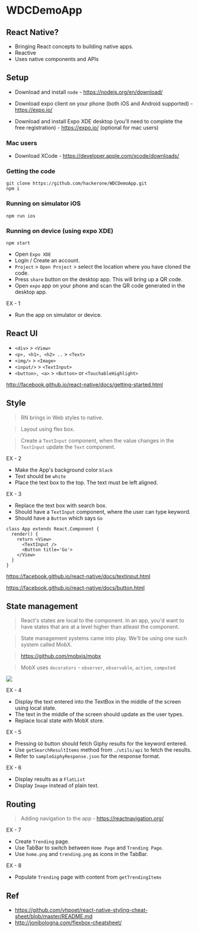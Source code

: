 # WDCDemoApp

## React Native?

- Bringing React concepts to building native apps.
- Reactive
- Uses native components and APIs

## Setup
- Download and install `node` - https://nodejs.org/en/download/

- Download expo client on your phone (both iOS and Android supported) - https://expo.io/

- Download and install Expo XDE desktop (you'll need to complete the free registration) - https://expo.io/ (optional for mac users)

### Mac users
- Download XCode - https://developer.apple.com/xcode/downloads/

### Getting the code
```
git clone https://github.com/hackerone/WDCDemoApp.git
npm i
```

### Running on simulator iOS
```
npm run ios
```

### Running on device (using expo XDE)
```
npm start
```

- Open `Expo XDE`
- Login / Create an account.
- `Project` > `Open Project` > select the location where you have cloned the code.
- Press `share` button on the desktop app. This will bring up a QR code.
- Open `expo` app on your phone and scan the QR code generated in the desktop app.

EX - 1
- Run the app on simulator or device.


## React UI

- `<div>` > `<View>`
- `<p>, <h1>, <h2> ..` > `<Text>`
- `<img/>` > `<Image>`
- `<input/>` > `<TextInput>`
- `<button>, <a>` > `<Button>` or `<TouchableHighlight>`

http://facebook.github.io/react-native/docs/getting-started.html

## Style
> RN brings in Web styles to native.

> Layout using flex box.

> Create a `TextInput` component, when the value changes in the `TextInput` update the `Text` component.

EX - 2
- Make the App's background color `black`
- Text should be `white`
- Place the text box to the top. The text must be left aligned.

EX - 3
- Replace the text box with search box.
- Should have a `TextInput` component, where the user can type keyword.
- Should have a `Button` which says `Go`

```
class App extends React.Component {
  render() {
    return <View>
      <TextInput />
      <Button title='Go'>
    </View>
  }
}
```

https://facebook.github.io/react-native/docs/textinput.html

https://facebook.github.io/react-native/docs/button.html

## State management
> React's states are local to the component. In an app, you'd want to have states that are at a level higher than atleast the component.

> State management systems came into play. We'll be using one such system called MobX.

> https://github.com/mobxjs/mobx

> MobX uses `decorators` - `observer`, `observable`, `action`, `computed`
<img src='https://raw.githubusercontent.com/mobxjs/mobx/master/docs/flow.png'/>

EX - 4
- Display the text entered into the TextBox in the middle of the screen using local state.
- The text in the middle of the screen should update as the user types.
- Replace local state with MobX store.

EX - 5
- Pressing `GO` button should fetch Giphy results for the keyword entered.
- Use `getSearchResultItems` method from `./utils/api` to fetch the results.
- Refer to `sampleGiphyResponse.json` for the response format.

EX - 6
- Display results as a `FlatList`
- Display `Image` instead of plain text.

## Routing
> Adding navigation to the app -  https://reactnavigation.org/

EX - 7
- Create `Trending` page.
- Use TabBar to switch between `Home Page` and `Trending Page`.
- Use `home.png` and `trending.png` as icons in the TabBar.

EX - 8
- Populate `Trending` page with content from `getTrendingItems`

## Ref
- https://github.com/vhpoet/react-native-styling-cheat-sheet/blob/master/README.md
- http://jonibologna.com/flexbox-cheatsheet/
